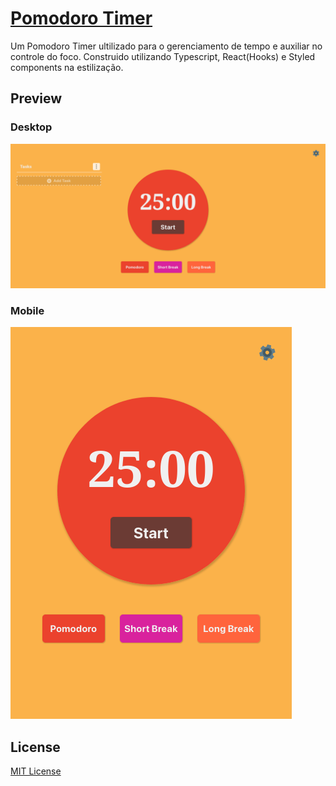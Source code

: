 # [Pomodoro Timer]()
Um Pomodoro Timer ultilizado para o gerenciamento de tempo e auxiliar no controle do foco. Construido utilizando Typescript, React(Hooks) e Styled components na estilização.

## Preview

### Desktop
![pomodoroScreenShotDesktop](./public/screenShotDesktop.png)

### Mobile
![pomodoroScreenShotMobile](./public/screenShotMobile.png)

## License
[MIT License](./LICENSE)